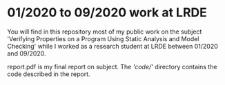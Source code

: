 # 01/2020 to 09/2020 work at LRDE

You will find in this repository most of my public work on the subject 'Verifying Properties on a Program Using Static Analysis and Model Checking'
while I worked as a research student at LRDE between 01/2020 and 09/2020.

report.pdf is my final report on subject.
The *'code/'* directory contains the code described in the report.


